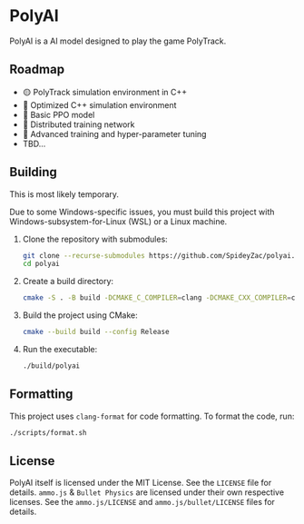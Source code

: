 # PolyAI

PolyAI is a AI model designed to play the game PolyTrack.

## Roadmap

- 🟡 PolyTrack simulation environment in C++
- 🔴 Optimized C++ simulation environment
- 🔴 Basic PPO model
- 🔴 Distributed training network
- 🔴 Advanced training and hyper-parameter tuning
- TBD...

## Building

This is most likely temporary.

Due to some Windows-specific issues, you must build this project with Windows-subsystem-for-Linux (WSL) or a Linux machine.

1. Clone the repository with submodules:

    ```bash
    git clone --recurse-submodules https://github.com/SpideyZac/polyai.git
    cd polyai
    ```

2. Create a build directory:

    ```bash
    cmake -S . -B build -DCMAKE_C_COMPILER=clang -DCMAKE_CXX_COMPILER=clang++
    ```

3. Build the project using CMake:

    ```bash
    cmake --build build --config Release
    ```

4. Run the executable:

    ```bash
    ./build/polyai
    ```

## Formatting

This project uses `clang-format` for code formatting. To format the code, run:

```bash
./scripts/format.sh
```

## License

PolyAI itself is licensed under the MIT License. See the `LICENSE` file for details. `ammo.js` & `Bullet Physics` are licensed under their own respective licenses.
See the `ammo.js/LICENSE` and `ammo.js/bullet/LICENSE` files for details.
